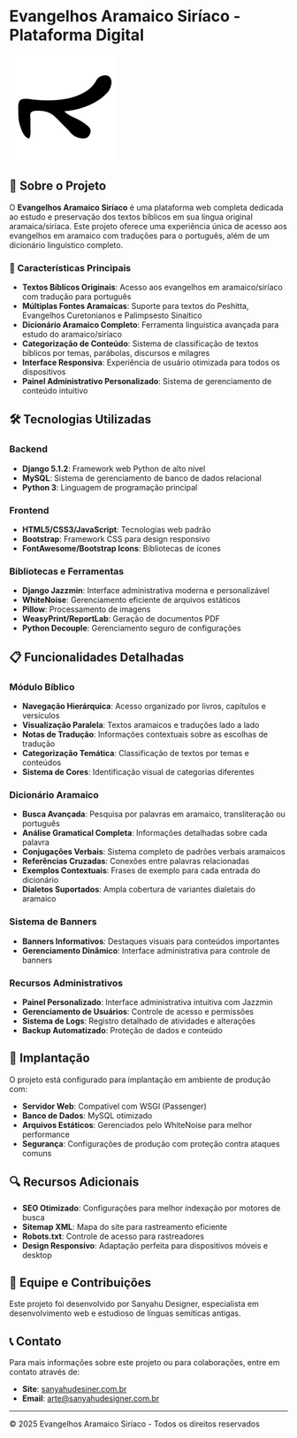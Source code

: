 # Evangelhos Aramaico Siríaco - Plataforma Digital

![Logo do Projeto](static/img/logo3-192x192.png)

## 📖 Sobre o Projeto

O **Evangelhos Aramaico Siríaco** é uma plataforma web completa dedicada ao estudo e preservação dos textos bíblicos em sua língua original aramaica/siríaca. Este projeto oferece uma experiência única de acesso aos evangelhos em aramaico com traduções para o português, além de um dicionário linguístico completo.

### 🌟 Características Principais

- **Textos Bíblicos Originais**: Acesso aos evangelhos em aramaico/siríaco com tradução para português
- **Múltiplas Fontes Aramaicas**: Suporte para textos do Peshitta, Evangelhos Curetonianos e Palimpsesto Sinaítico
- **Dicionário Aramaico Completo**: Ferramenta linguística avançada para estudo do aramaico/siríaco
- **Categorização de Conteúdo**: Sistema de classificação de textos bíblicos por temas, parábolas, discursos e milagres
- **Interface Responsiva**: Experiência de usuário otimizada para todos os dispositivos
- **Painel Administrativo Personalizado**: Sistema de gerenciamento de conteúdo intuitivo

## 🛠️ Tecnologias Utilizadas

### Backend
- **Django 5.1.2**: Framework web Python de alto nível
- **MySQL**: Sistema de gerenciamento de banco de dados relacional
- **Python 3**: Linguagem de programação principal

### Frontend
- **HTML5/CSS3/JavaScript**: Tecnologias web padrão
- **Bootstrap**: Framework CSS para design responsivo
- **FontAwesome/Bootstrap Icons**: Bibliotecas de ícones

### Bibliotecas e Ferramentas
- **Django Jazzmin**: Interface administrativa moderna e personalizável
- **WhiteNoise**: Gerenciamento eficiente de arquivos estáticos
- **Pillow**: Processamento de imagens
- **WeasyPrint/ReportLab**: Geração de documentos PDF
- **Python Decouple**: Gerenciamento seguro de configurações

## 📋 Funcionalidades Detalhadas

### Módulo Bíblico
- **Navegação Hierárquica**: Acesso organizado por livros, capítulos e versículos
- **Visualização Paralela**: Textos aramaicos e traduções lado a lado
- **Notas de Tradução**: Informações contextuais sobre as escolhas de tradução
- **Categorização Temática**: Classificação de textos por temas e conteúdos
- **Sistema de Cores**: Identificação visual de categorias diferentes

### Dicionário Aramaico
- **Busca Avançada**: Pesquisa por palavras em aramaico, transliteração ou português
- **Análise Gramatical Completa**: Informações detalhadas sobre cada palavra
- **Conjugações Verbais**: Sistema completo de padrões verbais aramaicos
- **Referências Cruzadas**: Conexões entre palavras relacionadas
- **Exemplos Contextuais**: Frases de exemplo para cada entrada do dicionário
- **Dialetos Suportados**: Ampla cobertura de variantes dialetais do aramaico

### Sistema de Banners
- **Banners Informativos**: Destaques visuais para conteúdos importantes
- **Gerenciamento Dinâmico**: Interface administrativa para controle de banners

### Recursos Administrativos
- **Painel Personalizado**: Interface administrativa intuitiva com Jazzmin
- **Gerenciamento de Usuários**: Controle de acesso e permissões
- **Sistema de Logs**: Registro detalhado de atividades e alterações
- **Backup Automatizado**: Proteção de dados e conteúdo

## 🚀 Implantação

O projeto está configurado para implantação em ambiente de produção com:

- **Servidor Web**: Compatível com WSGI (Passenger)
- **Banco de Dados**: MySQL otimizado
- **Arquivos Estáticos**: Gerenciados pelo WhiteNoise para melhor performance
- **Segurança**: Configurações de produção com proteção contra ataques comuns

## 🔍 Recursos Adicionais

- **SEO Otimizado**: Configurações para melhor indexação por motores de busca
- **Sitemap XML**: Mapa do site para rastreamento eficiente
- **Robots.txt**: Controle de acesso para rastreadores
- **Design Responsivo**: Adaptação perfeita para dispositivos móveis e desktop

## 👥 Equipe e Contribuições

Este projeto foi desenvolvido por Sanyahu Designer, especialista em desenvolvimento web e estudioso de línguas semíticas antigas.

## 📞 Contato

Para mais informações sobre este projeto ou para colaborações, entre em contato através de:

- **Site**: [sanyahudesiner.com.br](https://sanyahudesiner.com.br)
- **Email**: [arte@sanyahudesigner.com.br](mailto:arte@sanyahudesigner.com.br)

---

© 2025 Evangelhos Aramaico Siríaco - Todos os direitos reservados
